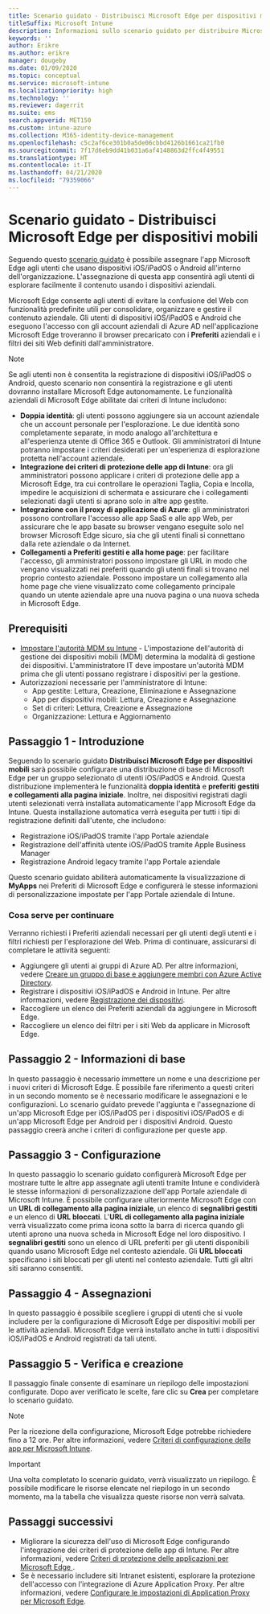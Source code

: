 ```yaml
---
title: Scenario guidato - Distribuisci Microsoft Edge per dispositivi mobili
titleSuffix: Microsoft Intune
description: Informazioni sullo scenario guidato per distribuire Microsoft Edge per dispositivi mobili dal portale di gestione dei dispositivi per Microsoft 365.
keywords: ''
author: Erikre
ms.author: erikre
manager: dougeby
ms.date: 01/09/2020
ms.topic: conceptual
ms.service: microsoft-intune
ms.localizationpriority: high
ms.technology: ''
ms.reviewer: dagerrit
ms.suite: ems
search.appverid: MET150
ms.custom: intune-azure
ms.collection: M365-identity-device-management
ms.openlocfilehash: c5c2af6ce301b0a5de06cbbd4126b1661ca21fb0
ms.sourcegitcommit: 7f17d6eb9dd41b031a6af4148863d2ffc4f49551
ms.translationtype: HT
ms.contentlocale: it-IT
ms.lasthandoff: 04/21/2020
ms.locfileid: "79359066"
---
```

# <a name="guided-scenario---deploy-microsoft-edge-for-mobile"></a>Scenario guidato - Distribuisci Microsoft Edge per dispositivi mobili

Seguendo questo [scenario guidato](guided-scenarios-overview.md) è possibile assegnare l'app Microsoft Edge agli utenti che usano dispositivi iOS/iPadOS o Android all'interno dell'organizzazione. L'assegnazione di questa app consentirà agli utenti di esplorare facilmente il contenuto usando i dispositivi aziendali.

Microsoft Edge consente agli utenti di evitare la confusione del Web con funzionalità predefinite utili per consolidare, organizzare e gestire il contenuto aziendale. Gli utenti di dispositivi iOS/iPadOS e Android che eseguono l'accesso con gli account aziendali di Azure AD nell'applicazione Microsoft Edge troveranno il browser precaricato con i **Preferiti** aziendali e i filtri dei siti Web definiti dall'amministratore.

> [!NOTE]
> Se agli utenti non è consentita la registrazione di dispositivi iOS/iPadOS o Android, questo scenario non consentirà la registrazione e gli utenti dovranno installare Microsoft Edge autonomamente.
Le funzionalità aziendali di Microsoft Edge abilitate dai criteri di Intune includono:

- **Doppia identità**: gli utenti possono aggiungere sia un account aziendale che un account personale per l'esplorazione. Le due identità sono completamente separate, in modo analogo all'architettura e all'esperienza utente di Office 365 e Outlook. Gli amministratori di Intune potranno impostare i criteri desiderati per un'esperienza di esplorazione protetta nell'account aziendale.
- **Integrazione dei criteri di protezione delle app di Intune**: ora gli amministratori possono applicare i criteri di protezione delle app a Microsoft Edge, tra cui controllare le operazioni Taglia, Copia e Incolla, impedire le acquisizioni di schermata e assicurare che i collegamenti selezionati dagli utenti si aprano solo in altre app gestite.
- **Integrazione con il proxy di applicazione di Azure**: gli amministratori possono controllare l'accesso alle app SaaS e alle app Web, per assicurare che le app basate su browser vengano eseguite solo nel browser Microsoft Edge sicuro, sia che gli utenti finali si connettano dalla rete aziendale o da Internet.
- **Collegamenti a Preferiti gestiti e alla home page**: per facilitare l'accesso, gli amministratori possono impostare gli URL in modo che vengano visualizzati nei preferiti quando gli utenti finali si trovano nel proprio contesto aziendale. Possono impostare un collegamento alla home page che viene visualizzato come collegamento principale quando un utente aziendale apre una nuova pagina o una nuova scheda in Microsoft Edge.

## <a name="prerequisites"></a>Prerequisiti

- [Impostare l'autorità MDM su Intune](mdm-authority-set.md#set-mdm-authority-to-intune) - L'impostazione dell'autorità di gestione dei dispositivi mobili (MDM) determina la modalità di gestione dei dispositivi. L'amministratore IT deve impostare un'autorità MDM prima che gli utenti possano registrare i dispositivi per la gestione.
- Autorizzazioni necessarie per l'amministratore di Intune:
  - App gestite: Lettura, Creazione, Eliminazione e Assegnazione
  - App per dispositivi mobili: Lettura, Creazione e Assegnazione
  - Set di criteri: Lettura, Creazione e Assegnazione
  - Organizzazione: Lettura e Aggiornamento

## <a name="step-1---introduction"></a>Passaggio 1 - Introduzione

Seguendo lo scenario guidato **Distribuisci Microsoft Edge per dispositivi mobili** sarà possibile configurare una distribuzione di base di Microsoft Edge per un gruppo selezionato di utenti iOS/iPadOS e Android. Questa distribuzione implementerà le funzionalità **doppia identità** e **preferiti gestiti e collegamenti alla pagina iniziale**. Inoltre, nei dispositivi registrati dagli utenti selezionati verrà installata automaticamente l'app Microsoft Edge da Intune. Questa installazione automatica verrà eseguita per tutti i tipi di registrazione definiti dall'utente, che includono:

- Registrazione iOS/iPadOS tramite l'app Portale aziendale
- Registrazione dell'affinità utente iOS/iPadOS tramite Apple Business Manager
- Registrazione Android legacy tramite l'app Portale aziendale

Questo scenario guidato abiliterà automaticamente la visualizzazione di **MyApps** nei Preferiti di Microsoft Edge e configurerà le stesse informazioni di personalizzazione impostate per l'app Portale aziendale di Intune.

### <a name="what-you-will-need-to-continue"></a>Cosa serve per continuare

Verranno richiesti i Preferiti aziendali necessari per gli utenti degli utenti e i filtri richiesti per l'esplorazione del Web. Prima di continuare, assicurarsi di completare le attività seguenti:

- Aggiungere gli utenti ai gruppi di Azure AD. Per altre informazioni, vedere [Creare un gruppo di base e aggiungere membri con Azure Active Directory](https://go.microsoft.com/fwlink/?linkid=2102458).
- Registrare i dispositivi iOS/iPadOS e Android in Intune. Per altre informazioni, vedere [Registrazione dei dispositivi](https://go.microsoft.com/fwlink/?linkid=2102547).
- Raccogliere un elenco dei Preferiti aziendali da aggiungere in Microsoft Edge.
- Raccogliere un elenco dei filtri per i siti Web da applicare in Microsoft Edge.

## <a name="step-2---basics"></a>Passaggio 2 - Informazioni di base

In questo passaggio è necessario immettere un nome e una descrizione per i nuovi criteri di Microsoft Edge. È possibile fare riferimento a questi criteri in un secondo momento se è necessario modificare le assegnazioni e le configurazioni. Lo scenario guidato prevede l'aggiunta e l'assegnazione di un'app Microsoft Edge per iOS/iPadOS per i dispositivi iOS/iPadOS e di un'app Microsoft Edge per Android per i dispositivi Android. Questo passaggio creerà anche i criteri di configurazione per queste app.

## <a name="step-3---configuration"></a>Passaggio 3 - Configurazione

In questo passaggio lo scenario guidato configurerà Microsoft Edge per mostrare tutte le altre app assegnate agli utenti tramite Intune e condividerà le stesse informazioni di personalizzazione dell'app Portale aziendale di Microsoft Intune. È possibile configurare ulteriormente Microsoft Edge con un **URL di collegamento alla pagina iniziale**, un elenco di **segnalibri gestiti** e un elenco di **URL bloccati**. L'**URL di collegamento alla pagina iniziale** verrà visualizzato come prima icona sotto la barra di ricerca quando gli utenti aprono una nuova scheda in Microsoft Edge nel loro dispositivo. I **segnalibri gestiti** sono un elenco di URL preferiti per gli utenti disponibili quando usano Microsoft Edge nel contesto aziendale. Gli **URL bloccati** specificano i siti bloccati per gli utenti nel contesto aziendale. Tutti gli altri siti saranno consentiti.

## <a name="step-4---assignments"></a>Passaggio 4 - Assegnazioni

In questo passaggio è possibile scegliere i gruppi di utenti che si vuole includere per la configurazione di Microsoft Edge per dispositivi mobili per le attività aziendali. Microsoft Edge verrà installato anche in tutti i dispositivi iOS/iPadOS e Android registrati da tali utenti.

## <a name="step-5---review--create"></a>Passaggio 5 - Verifica e creazione

Il passaggio finale consente di esaminare un riepilogo delle impostazioni configurate. Dopo aver verificato le scelte, fare clic su **Crea** per completare lo scenario guidato. 

> [!NOTE]
> Per la ricezione della configurazione, Microsoft Edge potrebbe richiedere fino a 12 ore. Per altre informazioni, vedere [Criteri di configurazione delle app per Microsoft Intune](../apps/app-configuration-policies-overview.md).

> [!IMPORTANT]
> Una volta completato lo scenario guidato, verrà visualizzato un riepilogo. È possibile modificare le risorse elencate nel riepilogo in un secondo momento, ma la tabella che visualizza queste risorse non verrà salvata.

## <a name="next-steps"></a>Passaggi successivi

- Migliorare la sicurezza dell'uso di Microsoft Edge configurando l'integrazione dei criteri di protezione delle app di Intune. Per altre informazioni, vedere [Criteri di protezione delle applicazioni per Microsoft Edge ](../apps/manage-microsoft-edge.md#application-protection-policies-for-microsoft-edge).
- Se è necessario includere siti Intranet esistenti, esplorare la protezione dell'accesso con l'integrazione di Azure Application Proxy. Per altre informazioni, vedere [Configurare le impostazioni di Application Proxy per Microsoft Edge](../apps/manage-microsoft-edge.md#configure-application-proxy-settings-for-microsoft-edge).

